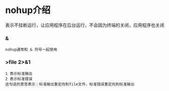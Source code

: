 # nohup介绍
  表示不挂断运行，让应用程序在后台运行，不会因为终端的关闭，应用程序也关闭
  ### &
    nohup通常和 & 符号一起使用
  ### >file 2>&1
    1 表示标准输出
    2 表示标准错误
    这句话的意思表示：标准输出重定向到file文件，标准错误重定向到标准输出
